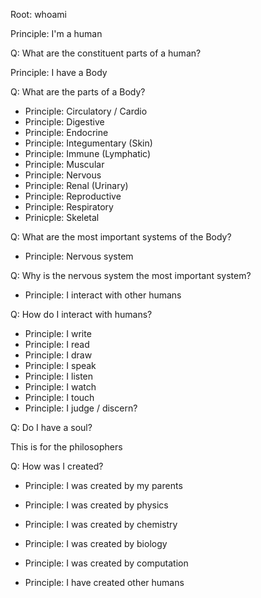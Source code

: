 Root: whoami

Principle: I'm a human

Q: What are the constituent parts of a human?

Principle: I have a Body

Q: What are the parts of a Body?

- Principle: Circulatory / Cardio
- Principle: Digestive
- Principle: Endocrine
- Principle: Integumentary (Skin)
- Principle: Immune (Lymphatic)
- Principle: Muscular
- Principle: Nervous
- Principle: Renal (Urinary)
- Principle: Reproductive
- Principle: Respiratory
- Prinicple: Skeletal

Q: What are the most important systems of the Body?

- Principle: Nervous system

Q: Why is the nervous system the most important system?

- Principle: I interact with other humans

Q: How do I interact with humans?

- Principle: I write
- Principle: I read
- Principle: I draw
- Principle: I speak
- Principle: I listen
- Principle: I watch
- Principle: I touch
- Principle: I judge / discern?

Q: Do I have a soul?

This is for the philosophers

Q: How was I created?

- Principle: I was created by my parents
- Principle: I was created by physics
- Principle: I was created by chemistry
- Principle: I was created by biology
- Principle: I was created by computation

- Principle: I have created other humans

